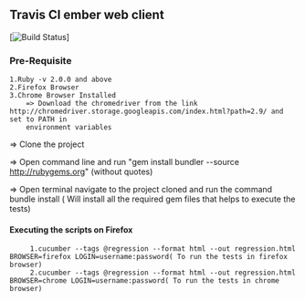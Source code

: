 ## Travis CI ember web client
[![Build Status](https://travis-ci.org/saikrishna321/HealthCare.svg?branch=master)]

### Pre-Requisite

    1.Ruby -v 2.0.0 and above
    2.Firefox Browser
    3.Chrome Browser Installed
        => Download the chromedriver from the link http://chromedriver.storage.googleapis.com/index.html?path=2.9/ and set to PATH in
        environment variables
=> Clone the project

=> Open command line and run "gem install bundler --source http://rubygems.org" (without quotes)

=> Open terminal navigate to the project cloned and run the command
        bundle install ( Will install all the required gem files that helps to execute the tests)

#### Executing the scripts on Firefox

         1.cucumber --tags @regression --format html --out regression.html BROWSER=firefox LOGIN=username:password( To run the tests in firefox browser)
         2.cucumber --tags @regression --format html --out regression.html BROWSER=chrome LOGIN=username:password( To run the tests in chrome browser)